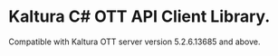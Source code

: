 # Kaltura C# OTT API Client Library.
Compatible with Kaltura OTT server version 5.2.6.13685 and above.
